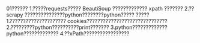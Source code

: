 01??????
        1.?????requests????? BeautiSoup ????????????? xpath ???????
        2.?? scrapy ???????????????python????????python?????
?????
        1.????????????????????? cookies??????????????????????????????
        2.?????????python??????????print???????
        3.python?????????????python?????????????
        4.??xPath?????????????????